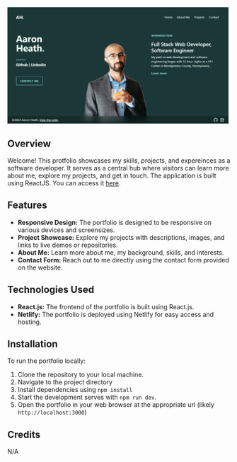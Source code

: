 <img src="./src/images/aaronheath.netlify.app_.png" alt="porfolio screenshot" width="500"/>

## Overview
Welcome! This protfolio showcases my skills, projects, and expereinces as a software developer. It serves as a central hub where visitors can learn more about me, explore my projects, and get in touch. The application is built using ReactJS. You can access it [here](https://aaronheath.netlify.app).

## Features
*   **Responsive Design:** The portfolio is designed to be responsive on various devices and screensizes.
*   **Project Showcase:** Explore my projects with descriptions, images, and links to live demos or repositories.
*   **About Me:** Learn more about me, my background, skills, and interests.
*   **Contact Form:** Reach out to me directly using the contact form provided on the website.

## Technologies Used
*   **React.js:** The frontend of the portfolio is built using React.js.
*   **Netlify:** The portfolio is deployed using Netlify for easy access and hosting.

## Installation
To run the portfolio locally:
1.  Clone the repository to your local machine.
2.  Navigate to the project directory
3.  Install dependencies using `npm install`
4.  Start the development serves with `npm run dev`.
5.  Open the portfolio in your web browser at the appropriate url (likely `http://localhost:3000`)

## Credits

N/A

